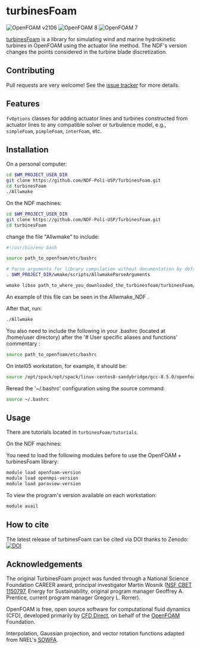 turbinesFoam
============

![OpenFOAM v2106](https://img.shields.io/badge/OpenFOAM-v2106-brightgreen.svg)
![OpenFOAM 8](https://img.shields.io/badge/OpenFOAM-8-brightgreen.svg)
![OpenFOAM 7](https://img.shields.io/badge/OpenFOAM-7-brightgreen.svg)

[turbinesFoam](https://github.com/turbinesFoam/turbinesFoam) is a library for simulating wind and marine hydrokinetic turbines
in OpenFOAM using the actuator line method. The NDF's version changes the points considered in the turbine blade discretization.


Contributing
------------

Pull requests are very welcome!
See the [issue tracker](https://github.com/NDF-Poli-USP/TurbinesFoam/issues)
for more details.


Features
--------

`fvOptions` classes for adding actuator lines and turbines constructed from
actuator lines to any compatible solver or turbulence model, e.g.,
`simpleFoam`, `pimpleFoam`, `interFoam`, etc.


Installation
------------


On a personal computer: 

```bash
cd $WM_PROJECT_USER_DIR
git clone https://github.com/NDF-Poli-USP/TurbinesFoam.git
cd turbinesFoam
./Allwmake
```

On the NDF machines:

```bash
cd $WM_PROJECT_USER_DIR
git clone https://github.com/NDF-Poli-USP/TurbinesFoam.git
cd turbinesFoam
```

change the file "Allwmake" to include: 

```bash
#!/usr/bin/env bash

source path_to_openfoam/etc/bashrc

# Parse arguments for library compilation without documentation by default
. $WM_PROJECT_DIR/wmake/scripts/AllwmakeParseArguments

wmake libso path_to_where_you_downloaded_the_turbinesfoam/turbinesFoam/src
```

An example of this file can be seen in the Allwmake_NDF .

After that, run:

```bash
./Allwmake
```

You also need to include the following in your .bashrc (located at /home/user directory) after the '# User specific aliases and functions' commentary :

```bash
source path_to_openfoam/etc/bashrc
```

On intel05 workstation, for example, it should be: 

```bash
source /opt/spack/opt/spack/linux-centos8-sandybridge/gcc-8.5.0/openfoam-2106-uwp244xqtbuttkntvxfohr5uanbkkono/etc/bashrc
```

Reread the '~/.bashrc' configuration using the source command:

```bash
source ~/.bashrc
```


Usage
-----

There are tutorials located in `turbinesFoam/tutorials`.


On the NDF machines:

You need to load the following modules before to use the OpenFOAM + turbinesFoam library:


```bash
module load openfoam-version
module load openmpi-version
module load paraview-version
```
To view the program's version available on each workstation:

```bash
module avail 
```

How to cite
-----------

The latest release of turbinesFoam can be cited via DOI thanks to Zenodo: [![DOI](https://zenodo.org/badge/4234/turbinesFoam/turbinesFoam.svg)](https://zenodo.org/badge/latestdoi/4234/turbinesFoam/turbinesFoam)


Acknowledgements
----------------

The original TurbinesFoam project was funded through a National Science Foundation CAREER award,
principal investigator Martin Wosnik ([NSF CBET
1150797](http://www.nsf.gov/awardsearch/showAward?AWD_ID=1150797), Energy for
Sustainability, original program manager Geoffrey A. Prentice, current program
manager Gregory L. Rorrer).

OpenFOAM is free, open source software for computational fluid dynamics (CFD),
developed primarily by [CFD Direct](http://cfd.direct), on behalf of the
[OpenFOAM](http://openfoam.org) Foundation.

Interpolation, Gaussian projection, and vector rotation functions adapted from
NREL's [SOWFA](https://github.com/NREL/SOWFA).
